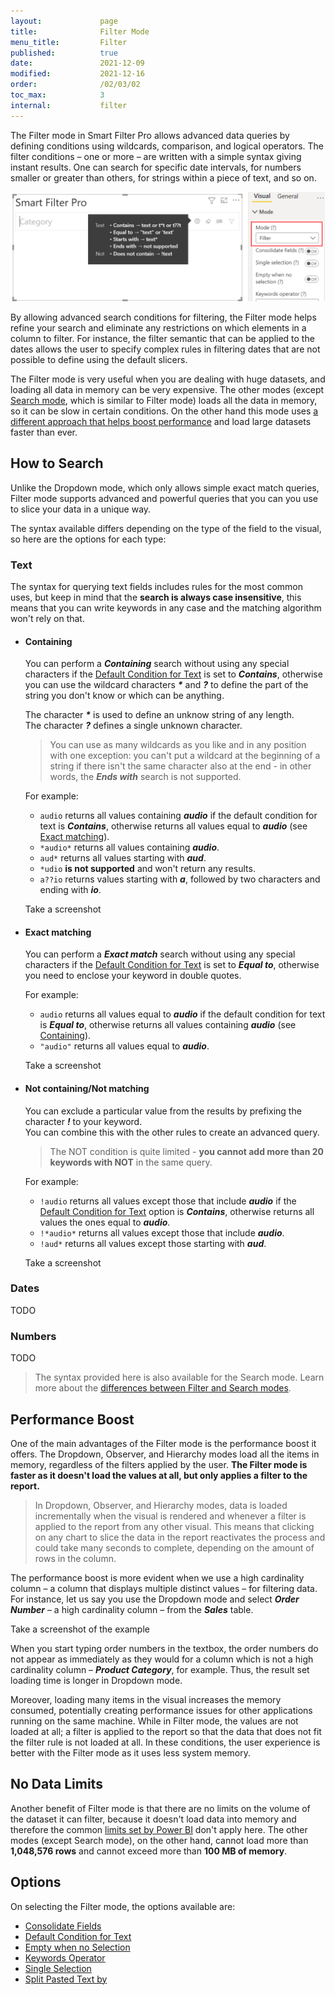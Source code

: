 ```yaml
---
layout:             page
title:              Filter Mode
menu_title:         Filter
published:          true
date:               2021-12-09
modified:           2021-12-16
order:              /02/03/02
toc_max:            3
internal:           filter
---
```

The Filter mode in Smart Filter Pro allows advanced data queries by defining conditions using wildcards, comparison, and logical operators. The filter conditions – one or more – are written with a simple syntax giving instant results. One can search for specific date intervals, for numbers smaller or greater than others, for strings within a piece of text, and so on. 

<img src="images/filter-mode-1.png" width="650">

By allowing advanced search conditions for filtering, the Filter mode helps refine your search and eliminate any restrictions on which elements in a column to filter. For instance, the filter semantic that can be applied to the dates allows the user to specify complex rules in filtering dates that are not possible to define using the default slicers.

The Filter mode is very useful when you are dealing with huge datasets, and loading all data in memory can be very expensive. The other modes (except [Search mode](search), which is similar to Filter mode) loads all the data in memory, so it can be slow in certain conditions. On the other hand this mode uses [a different approach that helps boost performance](#performance-boost) and load large datasets faster than ever.


## How to Search

Unlike the Dropdown mode, which only allows simple exact match queries, Filter mode supports advanced and powerful queries that you can you use to slice your data in a unique way.

The syntax available differs depending on the type of the field to the visual, so here are the options for each type:

### Text

The syntax for querying text fields includes rules for the most common uses, but keep in mind that the **search is always case insensitive**, this means that you can write keywords in any case and the matching algorithm won't rely on that.
           
- #### Containing
    You can perform a ***Containing*** search without using any special characters if the [Default Condition for Text](default-text-condition) is set to ***Contains***, otherwise you can use the wildcard characters ***\**** and ***?*** to define the part of the string you don't know or which can be anything. 

    The character ***\**** is used to define an unknow string of any length.   
    The character ***?*** defines a single unknown character.

    > You can use as many wildcards as you like and in any position with one exception: you can't put a wildcard at the beginning of a string if there isn't the same character also at the end - in other words, the ***Ends with*** search is not supported.

    For example:
    - `audio` returns all values containing ***audio*** if the default condition for text is ***Contains***, otherwise returns all values equal to ***audio*** (see [Exact matching](#exact-matching)).
    - `*audio*` returns all values containing ***audio***.
    - `aud*` returns all values starting with ***aud***.
    - `*udio` **is not supported** and won't return any results.
    - `a??io` returns values starting with ***a***, followed by two characters and ending with ***io***.

    <todo>Take a screenshot</todo>
- #### Exact matching
    You can perform a ***Exact match*** search without using any special characters if the [Default Condition for Text](default-text-condition) is set to ***Equal to***, otherwise you need to enclose your keyword in double quotes.

    For example:
    - `audio` returns all values equal to ***audio*** if the default condition for text is ***Equal to***, otherwise returns all values containing ***audio*** (see [Containing](#containing)).
    - `"audio"` returns all values equal to ***audio***.

    <todo>Take a screenshot</todo>

- #### Not containing/Not matching

   You can exclude a particular value from the results by prefixing the character ***!*** to your keyword.  
   You can combine this with the other rules to create an advanced query.

    > The NOT condition is quite limited - **you cannot add more than 20 keywords with NOT** in the same query.

   For example: 
   - `!audio` returns all values except those that include ***audio*** if the [Default Condition for Text](default-text-condition) option is ***Contains***, otherwise returns all values the ones equal to ***audio***.
   - `!*audio*` returns all values except those that include ***audio***.
   - `!aud*` returns all values except those starting with ***aud***.
   
   <todo>Take a screenshot</todo>


### Dates

<todo>TODO</todo>

### Numbers

<todo>TODO</todo>

> The syntax provided here is also available for the Search mode. Learn more about the [differences between Filter and Search modes](search#differences-between-search-and-filter-modes).

## Performance Boost

One of the main advantages of the Filter mode is the performance boost it offers. The Dropdown, Observer, and Hierarchy modes load all the items in memory, regardless of the filters applied by the user. **The Filter mode is faster as it doesn't load the values at all, but only applies a filter to the report.** 

> In Dropdown, Observer, and Hierarchy modes, data is loaded incrementally when the visual is rendered and whenever a filter is applied to the report from any other visual. This means that clicking on any chart to slice the data in the report reactivates the process and could take many seconds to complete, depending on the amount of rows in the column.

The performance boost is more evident when we use a high cardinality column – a column that displays multiple distinct values – for filtering data. For instance, let us say you use the Dropdown mode and select ***Order Number*** – a high cardinality column – from the ***Sales*** table. 

<todo>Take a screenshot of the example</todo>

When you start typing order numbers in the textbox, the order numbers do not appear as immediately as they would for a column which is not a high cardinality column – ***Product Category***, for example.  Thus, the result set loading time is longer in Dropdown mode.

Moreover, loading many items in the visual increases the memory consumed, potentially creating performance issues for other applications running on the same machine. While in Filter mode, the values are not loaded at all; a filter is applied to the report so that the data that does not fit the filter rule is not loaded at all. In these conditions, the user experience is better with the Filter mode as it uses less system memory. 

## No Data Limits

Another benefit of Filter mode is that there are no limits on the volume of the dataset it can filter, because it doesn't load data into memory and therefore the common [limits set by Power BI](https://docs.microsoft.com/en-us/power-bi/developer/visuals/fetch-more-data#known-limitations-of-fetchmoredata) don't apply here. The other modes (except Search mode), on the other hand, cannot load more than **1,048,576 rows** and cannot exceed more than **100 MB of memory**.


## Options

On selecting the Filter mode, the options available are:
- [Consolidate Fields](consolidate-fields)
- [Default Condition for Text](default-text-condition)
- [Empty when no Selection](empty-when-no-selection)
- [Keywords Operator](keywords-operator)
- [Single Selection](single-selection)
- [Split Pasted Text by](split-pasted-text)